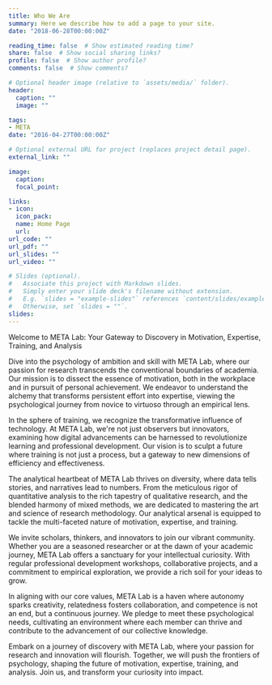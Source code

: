```yaml
---
title: Who We Are
summary: Here we describe how to add a page to your site.
date: "2018-06-28T00:00:00Z"

reading_time: false  # Show estimated reading time?
share: false  # Show social sharing links?
profile: false  # Show author profile?
comments: false  # Show comments?

# Optional header image (relative to `assets/media/` folder).
header:
  caption: ""
  image: ""

tags:
- META
date: "2016-04-27T00:00:00Z"

# Optional external URL for project (replaces project detail page).
external_link: ""

image:
  caption:
  focal_point:

links:
- icon: 
  icon_pack:
  name: Home Page
  url:
url_code: ""
url_pdf: ""
url_slides: ""
url_video: ""

# Slides (optional).
#   Associate this project with Markdown slides.
#   Simply enter your slide deck's filename without extension.
#   E.g. `slides = "example-slides"` references `content/slides/example-slides.md`.
#   Otherwise, set `slides = ""`.
slides:
---
```


Welcome to META Lab: Your Gateway to Discovery in Motivation, Expertise, Training, and Analysis

Dive into the psychology of ambition and skill with META Lab, where our passion for research transcends the conventional boundaries of academia. Our mission is to dissect the essence of motivation, both in the workplace and in pursuit of personal achievement. We endeavor to understand the alchemy that transforms persistent effort into expertise, viewing the psychological journey from novice to virtuoso through an empirical lens.

In the sphere of training, we recognize the transformative influence of technology. At META Lab, we're not just observers but innovators, examining how digital advancements can be harnessed to revolutionize learning and professional development. Our vision is to sculpt a future where training is not just a process, but a gateway to new dimensions of efficiency and effectiveness.

The analytical heartbeat of META Lab thrives on diversity, where data tells stories, and narratives lead to numbers. From the meticulous rigor of quantitative analysis to the rich tapestry of qualitative research, and the blended harmony of mixed methods, we are dedicated to mastering the art and science of research methodology. Our analytical arsenal is equipped to tackle the multi-faceted nature of motivation, expertise, and training.

We invite scholars, thinkers, and innovators to join our vibrant community. Whether you are a seasoned researcher or at the dawn of your academic journey, META Lab offers a sanctuary for your intellectual curiosity. With regular professional development workshops, collaborative projects, and a commitment to empirical exploration, we provide a rich soil for your ideas to grow.

In aligning with our core values, META Lab is a haven where autonomy sparks creativity, relatedness fosters collaboration, and competence is not an end, but a continuous journey. We pledge to meet these psychological needs, cultivating an environment where each member can thrive and contribute to the advancement of our collective knowledge.

Embark on a journey of discovery with META Lab, where your passion for research and innovation will flourish. Together, we will push the frontiers of psychology, shaping the future of motivation, expertise, training, and analysis. Join us, and transform your curiosity into impact.
